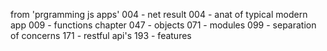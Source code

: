 from 'prgramming js apps'
	004 - net result
	004 - anat of typical modern app
	009 - functions chapter
	047 - objects
	071 - modules
	099 - separation of concerns
	171 - restful api's
	193 - features